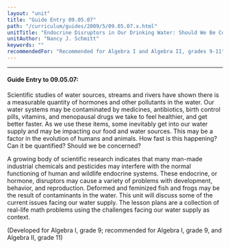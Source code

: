 ```yaml
---
layout: "unit"
title: "Guide Entry 09.05.07"
path: "/curriculum/guides/2009/5/09.05.07.x.html"
unitTitle: "Endocrine Disruptors in Our Drinking Water: Should We Be Concerned?"
unitAuthor: "Nancy J. Schmitt"
keywords: ""
recommendedFor: "Recommended for Algebra I and Algebra II, grades 9-11"
---
```

<body>
<hr/>
<h4>
Guide Entry to 09.05.07:
</h4>
Scientific studies of water sources, streams and rivers have shown there is a measurable quantity of hormones and other pollutants in the water. Our water systems may be contaminated by medicines, antibiotics, birth control pills, vitamins, and menopausal drugs we take to feel healthier, and get better faster. As we use these items, some inevitably get into our water supply and may be impacting our food and water sources. This may be a factor in the evolution of humans and animals. How fast is this happening? Can it be quantified? Should we be concerned?
<p>
A growing body of scientific research indicates that many man-made industrial chemicals and pesticides may interfere with the normal functioning of human and wildlife endocrine systems. These endocrine, or hormone, disruptors may cause a variety of problems with development, behavior, and reproduction. Deformed and feminized fish and frogs may be the result of contaminants in the water.  This unit will discuss some of the current issues facing our water supply. The lesson plans are a collection of real-life math problems using the challenges facing our water supply as context.
</p>
<p>
(Developed for Algebra I, grade 9; recommended for Algebra I, grade 9, and Algebra II, grade 11)
</p>
</body>
